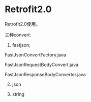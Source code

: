# Retrofit2.0

Retrofit2.0使用。

三种convert:

1. fastjson;

FastJsonConvertFactory.java

FastJsonRequestBodyConvert.java

FastJsonResponseBodyConverter.java

2. json

3. string
